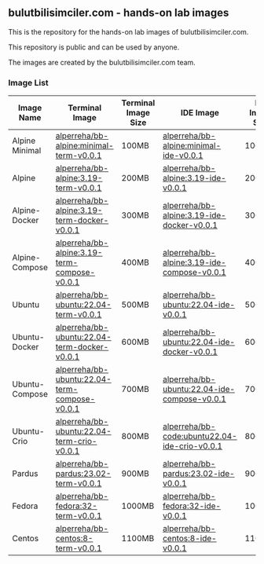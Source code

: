 ## bulutbilisimciler.com - hands-on lab images  

This is the repository for the hands-on lab images of bulutbilisimciler.com.

This repository is public and can be used by anyone.

The images are created by the bulutbilisimciler.com team.

### Image List

| Image Name | Terminal Image | Terminal Image Size | IDE Image | IDE Image Size |
|------------|----------------|---------------------|-----------|----------------|
| Alpine Minimal | [alperreha/bb-alpine:minimal-term-v0.0.1](https://hub.docker.com/r/alperreha/bb-alpine) | 100MB | [alperreha/bb-alpine:minimal-ide-v0.0.1](https://hub.docker.com/r/alperreha/bb-alpine) | 100MB |
| Alpine | [alperreha/bb-alpine:3.19-term-v0.0.1](https://hub.docker.com/r/alperreha/bb-alpine) | 200MB | [alperreha/bb-alpine:3.19-ide-v0.0.1](https://hub.docker.com/r/alperreha/bb-alpine) | 200MB |
| Alpine-Docker | [alperreha/bb-alpine:3.19-term-docker-v0.0.1](https://hub.docker.com/r/alperreha/bb-alpine) | 300MB | [alperreha/bb-alpine:3.19-ide-docker-v0.0.1](https://hub.docker.com/r/alperreha/bb-alpine) | 300MB |
| Alpine-Compose | [alperreha/bb-alpine:3.19-term-compose-v0.0.1](https://hub.docker.com/r/alperreha/bb-alpine) | 400MB | [alperreha/bb-alpine:3.19-ide-compose-v0.0.1](https://hub.docker.com/r/alperreha/bb-alpine) | 400MB |
| Ubuntu | [alperreha/bb-ubuntu:22.04-term-v0.0.1](https://hub.docker.com/r/alperreha/bb-ubuntu) | 500MB | [alperreha/bb-ubuntu:22.04-ide-v0.0.1](https://hub.docker.com/r/alperreha/bb-ubuntu) | 500MB |
| Ubuntu-Docker | [alperreha/bb-ubuntu:22.04-term-docker-v0.0.1](https://hub.docker.com/r/alperreha/bb-ubuntu) | 600MB | [alperreha/bb-ubuntu:22.04-ide-docker-v0.0.1](https://hub.docker.com/r/alperreha/bb-ubuntu) | 600MB |
| Ubuntu-Compose | [alperreha/bb-ubuntu:22.04-term-compose-v0.0.1](https://hub.docker.com/r/alperreha/bb-ubuntu) | 700MB | [alperreha/bb-ubuntu:22.04-ide-compose-v0.0.1](https://hub.docker.com/r/alperreha/bb-ubuntu) | 700MB |
| Ubuntu-Crio | [alperreha/bb-ubuntu:22.04-term-crio-v0.0.1](https://hub.docker.com/r/alperreha/bb-ubuntu) | 800MB | [alperreha/bb-code:ubuntu22.04-ide-crio-v0.0.1](https://hub.docker.com/r/alperreha/bb-code) | 800MB |
| Pardus | [alperreha/bb-pardus:23.02-term-v0.0.1](https://hub.docker.com/r/alperreha/bb-pardus) | 900MB | [alperreha/bb-pardus:23.02-ide-v0.0.1](https://hub.docker.com/r/alperreha/bb-pardus) | 900MB |
| Fedora | [alperreha/bb-fedora:32-term-v0.0.1](https://hub.docker.com/r/alperreha/bb-fedora) | 1000MB | [alperreha/bb-fedora:32-ide-v0.0.1](https://hub.docker.com/r/alperreha/bb-fedora) | 1000MB |
| Centos | [alperreha/bb-centos:8-term-v0.0.1](https://hub.docker.com/r/alperreha/bb-centos) | 1100MB | [alperreha/bb-centos:8-ide-v0.0.1](https://hub.docker.com/r/alperreha/bb-centos) | 1100MB |